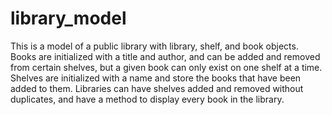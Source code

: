 # library_model

This is a model of a public library with library, shelf, and book objects.  Books are initialized with a title and author, and can be added and removed from certain shelves, but a given book can only exist on one shelf at a time.
Shelves are initialized with a name and store the books that have been added to them.
Libraries can have shelves added and removed without duplicates, and have a method to display every book in the library.
